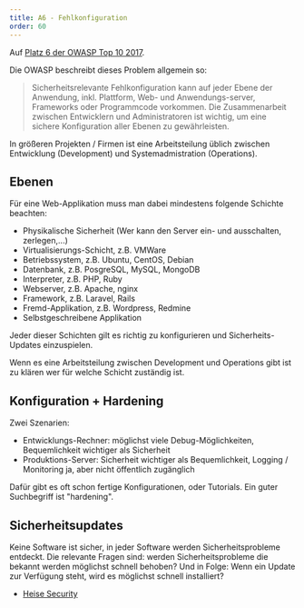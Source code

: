```yaml
---
title: A6 - Fehlkonfiguration
order: 60
---
```


Auf [Platz 6 der OWASP Top 10 2017](https://owasp.org/www-project-top-ten/2017/de/A6_2017-Sicherheitsrelevante_Fehlkonfiguration).

Die OWASP beschreibt dieses Problem allgemein so:

> Sicherheitsrelevante Fehlkonfiguration kann auf jeder Ebene der Anwendung, inkl. Plattform, Web- und Anwendungs-server, Frameworks oder Programmcode vorkommen. Die Zusammenarbeit zwischen Entwicklern und Administratoren ist wichtig, um eine sichere Konfiguration aller Ebenen zu gewährleisten.

In größeren Projekten / Firmen ist eine Arbeitsteilung üblich zwischen
Entwicklung (Development) und Systemadmistration (Operations).

## Ebenen

Für eine Web-Applikation muss man dabei mindestens folgende Schichte beachten:

- Physikalische Sicherheit (Wer kann den Server ein- und ausschalten, zerlegen,...)
- Virtualisierungs-Schicht, z.B. VMWare
- Betriebssystem, z.B. Ubuntu, CentOS, Debian
- Datenbank, z.B. PosgreSQL, MySQL, MongoDB
- Interpreter, z.B. PHP, Ruby
- Webserver, z.B. Apache, nginx
- Framework, z.B. Laravel, Rails
- Fremd-Applikation, z.B. Wordpress, Redmine
- Selbstgeschreibene Applikation

Jeder dieser Schichten gilt es richtig zu konfigurieren
und Sicherheits-Updates einzuspielen.

Wenn es eine Arbeitsteilung zwischen Development und Operations gibt
ist zu klären wer für welche Schicht zuständig ist.

## Konfiguration + Hardening

Zwei Szenarien:

- Entwicklungs-Rechner: möglichst viele Debug-Möglichkeiten, Bequemlichkeit wichtiger als Sicherheit
- Produktions-Server: Sicherheit wichtiger als Bequemlichkeit, Logging / Monitoring ja, aber nicht öffentlich zugänglich

Dafür gibt es oft schon fertige Konfigurationen, oder Tutorials. Ein guter Suchbegriff ist "hardening". 

## Sicherheitsupdates

Keine Software ist sicher, in jeder Software werden Sicherheitsprobleme
entdeckt. Die relevante Fragen sind: werden Sicherheitsprobleme die
bekannt werden möglichst schnell behoben? Und in Folge: Wenn ein Update
zur Verfügung steht, wird es möglichst schnell installiert?

- [Heise Security](http://www.heise.de/security/)

